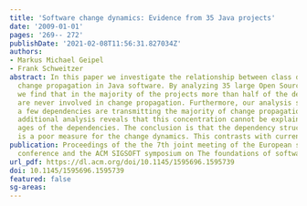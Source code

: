 ```yaml
---
title: 'Software change dynamics: Evidence from 35 Java projects'
date: '2009-01-01'
pages: '269-- 272'
publishDate: '2021-02-08T11:56:31.827034Z'
authors:
- Markus Michael Geipel
- Frank Schweitzer
abstract: In this paper we investigate the relationship between class dependency and
  change propagation in Java software. By analyzing 35 large Open Source Java projects,
  we find that in the majority of the projects more than half of the dependencies
  are never involved in change propagation. Furthermore, our analysis shows that only
  a few dependencies are transmitting the majority of change propagation events. An
  additional analysis reveals that this concentration cannot be explained by the different
  ages of the dependencies. The conclusion is that the dependency structure alone
  is a poor measure for the change dynamics. This contrasts with current literature.
publication: Proceedings of the the 7th joint meeting of the European software engineering
  conference and the ACM SIGSOFT symposium on The foundations of software engineering
url_pdf: https://dl.acm.org/doi/10.1145/1595696.1595739
doi: 10.1145/1595696.1595739
featured: false
sg-areas:
---
```

